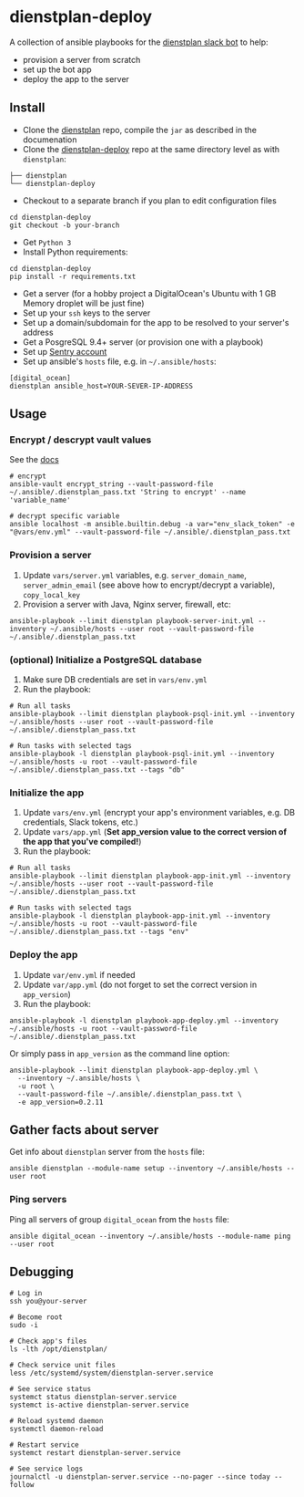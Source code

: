 # dienstplan-deploy

A collection of ansible playbooks for the [dienstplan slack bot](https://github.com/pilosus/dienstplan) to help:

- provision a server from scratch
- set up the bot app
- deploy the app to the server

## Install

- Clone the [dienstplan](https://github.com/pilosus/dienstplan) repo, compile the `jar` as described in the documenation
- Clone the [dienstplan-deploy](https://github.com/pilosus/dienstplan-deploy/) repo at the same directory level as with `dienstplan`:

```
├── dienstplan
└── dienstplan-deploy
```
- Checkout to a separate branch if you plan to edit configuration files

```
cd dienstplan-deploy
git checkout -b your-branch
```

- Get `Python 3`
- Install Python requirements:

```
cd dienstplan-deploy
pip install -r requirements.txt
```

- Get a server (for a hobby project a DigitalOcean's Ubuntu with 1 GB Memory droplet will be just fine)
- Set up your `ssh` keys to the server
- Set up a domain/subdomain for the app to be resolved to your server's address
- Get a PosgreSQL 9.4+ server (or provision one with a playbook)
- Set up [Sentry account](https://sentry.io/)
- Set up ansible's `hosts` file, e.g. in `~/.ansible/hosts`:

```
[digital_ocean]
dienstplan ansible_host=YOUR-SEVER-IP-ADDRESS
```

## Usage

### Encrypt / descrypt vault values

See the [docs](https://docs.ansible.com/ansible/latest/user_guide/vault.html)

```
# encrypt
ansible-vault encrypt_string --vault-password-file ~/.ansible/.dienstplan_pass.txt 'String to encrypt' --name 'variable_name'

# decrypt specific variable
ansible localhost -m ansible.builtin.debug -a var="env_slack_token" -e "@vars/env.yml" --vault-password-file ~/.ansible/.dienstplan_pass.txt
```

### Provision a server

1. Update `vars/server.yml` variables, e.g. `server_domain_name`, `server_admin_email` (see above how to encrypt/decrypt a variable), `copy_local_key`
2. Provision a server with Java, Nginx server, firewall, etc:

```
ansible-playbook --limit dienstplan playbook-server-init.yml --inventory ~/.ansible/hosts --user root --vault-password-file ~/.ansible/.dienstplan_pass.txt
```

### (optional) Initialize a PostgreSQL database

1. Make sure DB credentials are set in `vars/env.yml`
2. Run the playbook:

```
# Run all tasks
ansible-playbook --limit dienstplan playbook-psql-init.yml --inventory ~/.ansible/hosts --user root --vault-password-file ~/.ansible/.dienstplan_pass.txt

# Run tasks with selected tags
ansible-playbook -l dienstplan playbook-psql-init.yml --inventory ~/.ansible/hosts -u root --vault-password-file ~/.ansible/.dienstplan_pass.txt --tags "db"
```

### Initialize the app

1. Update `vars/env.yml` (encrypt your app's environment variables, e.g. DB credentials, Slack tokens, etc.)
2. Update `vars/app.yml` (**Set app_version value to the correct version of the app that you've compiled!**)
3. Run the playbook:

```
# Run all tasks
ansible-playbook --limit dienstplan playbook-app-init.yml --inventory ~/.ansible/hosts --user root --vault-password-file ~/.ansible/.dienstplan_pass.txt

# Run tasks with selected tags
ansible-playbook -l dienstplan playbook-app-init.yml --inventory ~/.ansible/hosts -u root --vault-password-file ~/.ansible/.dienstplan_pass.txt --tags "env"
```


### Deploy the app

1. Update `var/env.yml` if needed
2. Update `var/app.yml` (do not forget to set the correct version in `app_version`)
3. Run the playbook:

```
ansible-playbook -l dienstplan playbook-app-deploy.yml --inventory ~/.ansible/hosts -u root --vault-password-file ~/.ansible/.dienstplan_pass.txt
```

Or simply pass in `app_version` as the command line option:

```
ansible-playbook --limit dienstplan playbook-app-deploy.yml \
  --inventory ~/.ansible/hosts \
  -u root \
  --vault-password-file ~/.ansible/.dienstplan_pass.txt \
  -e app_version=0.2.11
```

## Gather facts about server

Get info about `dienstplan` server from the `hosts` file:

```
ansible dienstplan --module-name setup --inventory ~/.ansible/hosts --user root
```

### Ping servers

Ping all servers of group `digital_ocean` from the `hosts` file:

```
ansible digital_ocean --inventory ~/.ansible/hosts --module-name ping --user root
```

## Debugging

```
# Log in
ssh you@your-server

# Become root
sudo -i

# Check app's files
ls -lth /opt/dienstplan/

# Check service unit files
less /etc/systemd/system/dienstplan-server.service

# See service status
systemct status dienstplan-server.service
systemct is-active dienstplan-server.service

# Reload systemd daemon
systemctl daemon-reload

# Restart service
systemct restart dienstplan-server.service

# See service logs
journalctl -u dienstplan-server.service --no-pager --since today --follow
```
